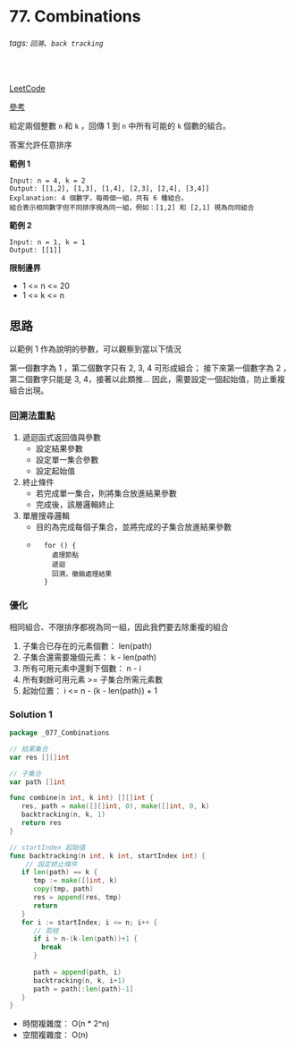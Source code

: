 # 77. Combinations

###### tags: `回溯`、`back tracking`
<br>

[LeetCode](https://leetcode.com/problems/combinations/)

[參考](https://github.com/youngyangyang04/leetcode-master/blob/master/problems/0077.%E7%BB%84%E5%90%88.md)

給定兩個整數 `n` 和 `k` ，回傳 1 到 `n` 中所有可能的 `k` 個數的組合。

答案允許任意排序

**範例 1**
```
Input: n = 4, k = 2
Output: [[1,2], [1,3], [1,4], [2,3], [2,4], [3,4]]
Explanation: 4 個數字，每兩個一組，共有 6 種組合。
組合表示相同數字但不同排序視為同一組，例如：[1,2] 和 [2,1] 視為向同組合
```

**範例 2**
```
Input: n = 1, k = 1
Output: [[1]]
```

**限制邊界**
- 1 <= n <= 20
- 1 <= k <= n

## 思路

以範例 1 作為說明的參數，可以觀察到當以下情況

第一個數字為 1 ，第二個數字只有 2, 3, 4 可形成組合；
接下來第一個數字為 2 ， 第二個數字只能是 3, 4，接著以此類推...
因此，需要設定一個起始值，防止重複組合出現。

### 回溯法重點

1. 遞迴函式返回值與參數
    - 設定結果參數
    - 設定單一集合參數
    - 設定起始值
2. 終止條件
   - 若完成單一集合，則將集合放進結果參數
   - 完成後，該層邏輯終止
3. 單層搜尋邏輯
   - 目的為完成每個子集合，並將完成的子集合放進結果參數
   - ```
       for () {
         處理節點
         遞迴
         回溯，撤銷處理結果
       }
     ```
     
### 優化

相同組合、不限排序都視為同一組，因此我們要去除重複的組合

1. 子集合已存在的元素個數： len(path)
2. 子集合還需要幾個元素： k - len(path)
3. 所有可用元素中還剩下個數： n - i
4. 所有剩餘可用元素 >= 子集合所需元素數 
5. 起始位置： i <= n - (k - len(path)) + 1

### Solution 1

```go
package _077_Combinations

// 結果集合
var res [][]int

// 子集合
var path []int

func combine(n int, k int) [][]int {
   res, path = make([][]int, 0), make([]int, 0, k)
   backtracking(n, k, 1)
   return res
}

// startIndex 起始值
func backtracking(n int, k int, startIndex int) {
	// 設定終止條件
   if len(path) == k {
      tmp := make([]int, k)
      copy(tmp, path)
      res = append(res, tmp)
      return
   }
   for i := startIndex; i <= n; i++ {
      // 剪枝
      if i > n-(k-len(path))+1 {
        break
      }
	  
      path = append(path, i)
      backtracking(n, k, i+1)
      path = path[:len(path)-1]
   }
}
```

- 時間複雜度： O(n * 2^n)
- 空間複雜度： O(n)
